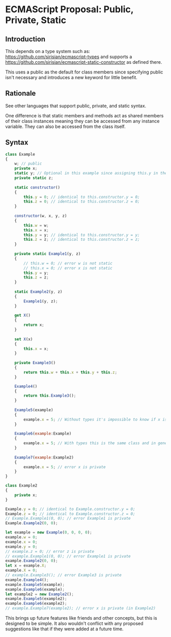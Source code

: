 # ECMAScript Proposal: Public, Private, Static

## Introduction

This depends on a type system such as: https://github.com/sirisian/ecmascript-types and supports a https://github.com/sirisian/ecmascript-static-constructor as defined there.

This uses a public as the default for class members since specifying public isn't necessary and introduces a new keyword for little benefit.

## Rationale

See other languages that support public, private, and static syntax.

One difference is that static members and methods act as shared members of their class instances meaning they can be accessed from any instance variable. They can also be accessed from the class itself.

## Syntax

```js
class Example
{
	w; // public
	private x;
	static y; // Optional in this example since assigning this.y in the static constructor would define a static member y
	private static z;
  
	static constructor()
	{
		this.y = 0; // identical to this.constructor.y = 0;
		this.z = 0; // identical to this.constructor.z = 0;
	}
  
	constructor(w, x, y, z)
	{
		this.w = w;
		this.x = x;
		this.y = y; // identical to this.constructor.y = y;
		this.z = z; // identical to this.constructor.z = z;
	}
	
	private static Example1(y, z)
	{
		// this.w = 0; // error w is not static
		// this.x = 0; // error x is not static
		this.y = y;
		this.z = z;
	}
	
	static Example2(y, z)
	{
		Example1(y, z);
	}
	
	get X()
	{
		return x;
	}
	
	set X(x)
	{
		this.x = x;
	}
	
	private Example3()
	{
		return this.w + this.x + this.y + this.z;
	}

  	Example4()
	{
		return this.Example3();
	}
	
	Example5(example)
	{
		example.x = 5; // Without types it's impossible to know if x is private so this is allowed.
	}
	
	Example6(example:Example)
	{
		example.x = 5; // With types this is the same class and in general languages allow this.
	}
	
	Example7(example:Example2)
	{
		example.x = 5; // error x is private
	}
}

class Example2
{
	private x;
}

Example.y = 0; // identical to Example.constructor.y = 0;
Example.z = 0; // identical to Example.constructor.z = 0;
// Example.Example1(0, 0); // error Example1 is private
Example.Example2(0, 0);

let example = new Example(0, 0, 0, 0);
example.w = 0;
example.x = 0;
example.y = 0;
// example.z = 0; // error z is private
// example.Example1(0, 0); // error Example1 is private
example.Example2(0, 0);
let x = example.X;
example.X = 0;
// example.Example3(); // error Example3 is private
example.Example4();
example.Example5(example);
example.Example6(example);
let example2 = new Example2();
example.Example5(example2);
example.Example6(example2);
// example.Example7(example2); // error x is private (in Example2)
```

This brings up future features like friends and other concepts, but this is designed to be simple. It also wouldn't conflict with any proposed suggestions like that if they were added at a future time.
